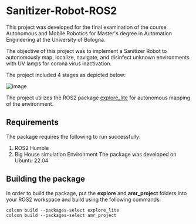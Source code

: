 # Sanitizer-Robot-ROS2

This project was developed for the final examination of the course Autonomous and Mobile Robotics for Master's degree in Automation Engineering at the University of Bologna.

The objective of this project was to implement a Sanitizer Robot to autonomously map, localize, navigate, and disinfect unknown environments with UV lamps for corona virus inactivation.

The project included 4 stages as depicted below: 

![image](https://github.com/saa-97/Sanitizer-Robot-ROS2/assets/145654679/96f2712f-1372-42a5-990d-92fa0dca3a96)

The project utilizes the ROS2 package [explore_lite](https://github.com/robo-friends/m-explore-ros2) for autonomous mapping of the environment.

## Requirements
The package requires the following to run successfully:
1. ROS2 Humble
2. Big House simulation Environment
The package was developed on Ubuntu 22.04 

## Building the package
In order to build the package, put the **explore** and **amr_project** folders into your ROS2 workspace and build using the following commands:
```
colcon build --packages-select explore_lite
colcon build --packages-select amr_project  
```
